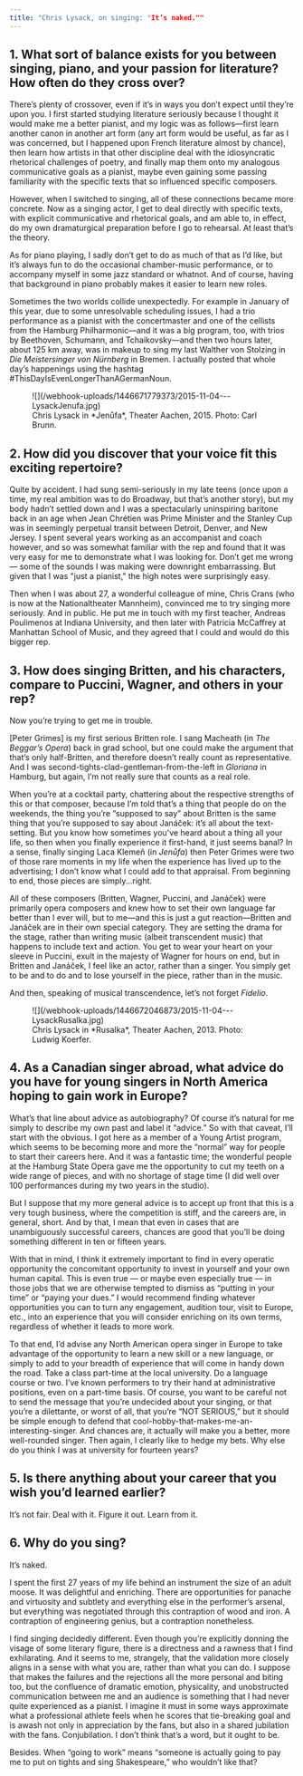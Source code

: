 ```yaml
---
title: "Chris Lysack, on singing: "It’s naked.""
---
```


## 1. What sort of balance exists for you between singing, piano, and your passion for literature? How often do they cross over?

There’s plenty of crossover, even if it’s in ways you don’t expect until they’re upon you. I first started studying literature seriously because I thought it would make me a better pianist, and my logic was as follows—first learn another canon in another art form (any art form would be useful, as far as I was concerned, but I happened upon French literature almost by chance), then learn how artists in that other discipline deal with the idiosyncratic rhetorical challenges of poetry, and finally map them onto my analogous communicative goals as a pianist, maybe even gaining some passing familiarity with the specific texts that so influenced specific composers. 

However, when I switched to singing, all of these connections became more concrete. Now as a singing actor, I get to deal directly with specific texts, with explicit communicative and rhetorical goals, and am able to, in effect, do my own dramaturgical preparation before I go to rehearsal. At least that’s the theory. 

As for piano playing, I sadly don’t get to do as much of that as I’d like, but it’s always fun to do the occasional chamber-music performance, or to accompany myself in some jazz standard or whatnot. And of course, having that background in piano 
probably makes it easier to learn new roles. 

Sometimes the two worlds collide unexpectedly. For example in January of this year, due to some unresolvable scheduling issues, I had a trio performance as a pianist with the concertmaster and one of the cellists from the Hamburg Philharmonic—and it was a big program, too, with trios by Beethoven, Schumann, and Tchaikovsky—and then two hours later, about 125 km away, was in makeup to sing my last Walther von Stolzing in *Die 
Meistersinger von Nürnberg* in Bremen. I actually posted that whole day’s happenings using the hashtag #ThisDayIsEvenLongerThanAGermanNoun. 

<figure data-type="image">
![](/webhook-uploads/1446671779373/2015-11-04---LysackJenufa.jpg)<figcaption>Chris Lysack in *Jenůfa*, Theater Aachen, 2015. Photo: Carl Brunn.</figcaption>
</figure>

## 2. How did you discover that your voice fit this exciting repertoire?

Quite by accident. I had sung semi-seriously in my late teens (once upon a time, my 
real ambition was to do Broadway, but that’s another story), but my body hadn’t 
settled down and I was a spectacularly uninspiring baritone back in an age when Jean Chrétien was Prime Minister and the Stanley Cup was in seemingly perpetual transit between Detroit, Denver, and New Jersey. I spent several years working as an accompanist and coach however, and so was somewhat familiar with the rep and found that it was very easy for me to demonstrate what I was looking for. Don’t get me wrong — some of the sounds I was making were downright embarrassing. But given that I was "just a pianist," the high notes were surprisingly easy. 

Then when I was about 27, a wonderful colleague of mine, Chris Crans (who is now at the Nationaltheater Mannheim), convinced me to try singing more seriously. And in public. He put me in touch with my first teacher, Andreas Poulimenos at Indiana University, and then later with Patricia McCaffrey at Manhattan School of Music, and they agreed that I could and would do this bigger rep. 

## 3. How does singing Britten, and his characters, compare to Puccini, Wagner, and others in your rep?

Now you’re trying to get me in trouble. 

[Peter Grimes] is my first serious Britten role. I sang Macheath (in *The Beggar’s Opera*) back in grad school, but one could make the argument that that’s only half-Britten, and therefore doesn’t really count as representative. And I was second-tights-clad-gentleman-from-the-left in *Gloriana* in Hamburg, but again, I’m not really sure that counts as a real role. 

When you’re at a cocktail party, chattering about the respective strengths of this or that composer, because I’m told that’s a thing that people do on the weekends, the thing you’re “supposed to say” about Britten is the same thing that you’re supposed to say about Janáček: it’s all about the text-setting. But you know how sometimes you’ve heard about a thing all your life, so then when you finally experience it first-hand, it just seems banal? In a sense, finally singing Laca Klemeň (in *Jenůfa*) then Peter Grimes were two of those rare moments in my life when the experience has lived up to the advertising; I don’t know what I could add to that appraisal. From beginning to end, those pieces are simply...right. 

All of these composers (Britten, Wagner, Puccini, and Janáček) were primarily opera composers and knew how to set their own language far better than I ever will, but to me—and this is just a gut reaction—Britten and Janáček are in their own special category. They are setting the drama for the stage, rather than writing music (albeit transcendent music) that happens to include text and action. You get to wear your heart on your sleeve in Puccini, exult in the majesty of Wagner for hours on end, but in Britten and Janáček, I feel like an actor, rather than a singer. You simply get to be and to do and to lose yourself in the piece, rather than in the music.

And then, speaking of musical transcendence, let’s not forget *Fidelio*.

<figure data-type="image">
![](/webhook-uploads/1446672046873/2015-11-04---LysackRusalka.jpg)<figcaption>Chris Lysack in *Rusalka*, Theater Aachen, 2013. Photo: Ludwig Koerfer.</figcaption>
</figure>

## 4. As a Canadian singer abroad, what advice do you have for young singers in North America hoping to gain work in Europe?

What’s that line about advice as autobiography? Of course it’s natural for me simply to describe my own past and label it “advice.” So with that caveat, I’ll start with the obvious. I got here as a member of a Young Artist program, which seems to be becoming more and more the “normal” way for people to start their careers here. And it was a fantastic time; the wonderful people at the Hamburg State Opera gave me the opportunity to cut my teeth on a wide range of pieces, and with no shortage of stage time (I did well over 100 performances during my two years in the studio).  

But I suppose that my more general advice is to accept up front that this is a very tough business, where the competition is stiff, and the careers are, in general, short. And by that, I mean that even in cases that are unambiguously successful careers, chances are good that you’ll be doing something different in ten or fifteen years. 

With that in mind, I think it extremely important to find in every operatic opportunity the concomitant opportunity to invest in yourself and your own human capital. This is even true — or maybe even especially true — in those jobs that we are otherwise tempted to dismiss as “putting in your time” or “paying your dues.” I would recommend finding whatever opportunities you can to turn any engagement, audition tour, visit to Europe, etc., into an experience that you will consider enriching on its own terms, regardless of whether it leads to more work.

To that end, I’d advise any North American opera singer in Europe to take advantage of the opportunity to learn a new skill or a new language, or simply to add to your breadth of experience that will come in handy down the road. Take a class part-time at the local university. Do a language course or two. I’ve known performers to try their hand at administrative positions, even on a part-time basis. Of course, you want to be careful not to send the message that you’re undecided about your singing, or that you’re a dilettante, or worst of all, that you’re “NOT SERIOUS,” but it should be simple enough to defend that cool-hobby-that-makes-me-an-interesting-singer. And chances are, it actually will make you a better, more well-rounded singer. Then again, I clearly like to hedge my bets. Why else do you think I was at university for fourteen years?

## 5. Is there anything about your career that you wish you’d learned earlier?

It’s not fair. Deal with it. Figure it out. Learn from it.

## 6. Why do you sing?

It’s naked. 

I spent the first 27 years of my life behind an instrument the size of an adult moose. It was delightful and enriching. There are opportunities for panache and virtuosity and subtlety and everything else in the performer’s arsenal, but everything was negotiated through this contraption of wood and iron. A contraption of engineering genius, but a contraption nonetheless.

I find singing decidedly different. Even though you’re explicitly donning the visage of some literary figure, there is a directness and a rawness that I find exhilarating. And it seems to me, strangely, that the validation more closely aligns in a sense with what you are, rather than what you can do. I suppose that makes the failures and the rejections all the more personal and biting too, but the confluence of dramatic emotion, physicality, and unobstructed communication between me and an audience is something that I had never quite experienced as a pianist. I imagine it must in some ways approximate what a professional athlete feels when he scores that tie-breaking goal and is awash not only in appreciation by the fans, but also in a shared jubilation with the fans. Conjubilation. I don’t think that’s a word, but it ought to be.

Besides. When “going to work” means “someone is actually going to pay me to put on tights and sing Shakespeare,” who wouldn’t like that?
